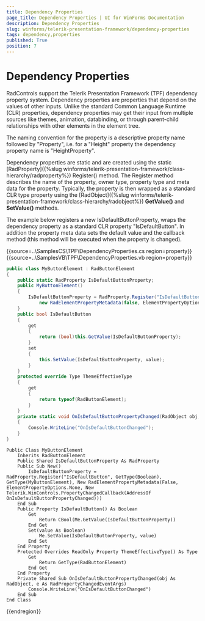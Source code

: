 ```yaml
---
title: Dependency Properties
page_title: Dependency Properties | UI for WinForms Documentation
description: Dependency Properties
slug: winforms/telerik-presentation-framework/dependency-properties
tags: dependency,properties
published: True
position: 7
---
```


# Dependency Properties

RadControls support the Telerik Presentation Framework (TPF) dependency property system. Dependency properties are properties that depend on the values of other inputs. Unlike the standard Common Language Runtime (CLR) properties, dependency properties may get their input from multiple sources like themes, animation, databinding, or through parent-child relationships with other elements in the element tree.

The naming convention for the property is a descriptive property name followed by "Property", i.e. for a "Height" property the dependency property name is "HeightProperty".

Dependency properties are static and are created using the static [RadProperty]({%slug winforms/telerik-presentation-framework/class-hierarchy/radproperty%}) Register() method. The Register method describes the name of the property, owner type, property type and meta data for the property. Typically, the property is then wrapped as a standard CLR type property using the [RadObject]({%slug winforms/telerik-presentation-framework/class-hierarchy/radobject%}) __GetValue()__ and __SetValue()__ methods.

The example below registers a new IsDefaultButtonProperty, wraps the dependency property as a standard CLR property "IsDefaultButton". In addition the property meta data sets the default value and the callback method (this method will be executed when the property is changed).

{{source=..\SamplesCS\TPF\DependencyProperties.cs region=property}} 
{{source=..\SamplesVB\TPF\DependencyProperties.vb region=property}} 

````C#
public class MyButtonElement : RadButtonElement
{
    public static RadProperty IsDefaultButtonProperty;
    public MyButtonElement()
    {
        IsDefaultButtonProperty = RadProperty.Register("IsDefaultButton", typeof(bool), typeof(MyButtonElement),
            new RadElementPropertyMetadata(false, ElementPropertyOptions.None, new PropertyChangedCallback(OnIsDefaultButtonPropertyChanged)));
    }
    public bool IsDefaultButton
    {
        get
        {
            return (bool)this.GetValue(IsDefaultButtonProperty);
        }
        set
        {
            this.SetValue(IsDefaultButtonProperty, value);
        }
    }
    protected override Type ThemeEffectiveType
    {
        get
        {
            return typeof(RadButtonElement);
        }
    }
    private static void OnIsDefaultButtonPropertyChanged(RadObject obj, RadPropertyChangedEventArgs e)
    {
        Console.WriteLine("OnIsDefaultButtonChanged");
    }
}

````
````VB.NET
Public Class MyButtonElement
    Inherits RadButtonElement
    Public Shared IsDefaultButtonProperty As RadProperty
    Public Sub New()
        IsDefaultButtonProperty = RadProperty.Register("IsDefaultButton", GetType(Boolean), GetType(MyButtonElement), New RadElementPropertyMetadata(False, ElementPropertyOptions.None, New Telerik.WinControls.PropertyChangedCallback(AddressOf OnIsDefaultButtonPropertyChanged)))
    End Sub
    Public Property IsDefaultButton() As Boolean
        Get
            Return CBool(Me.GetValue(IsDefaultButtonProperty))
        End Get
        Set(value As Boolean)
            Me.SetValue(IsDefaultButtonProperty, value)
        End Set
    End Property
    Protected Overrides ReadOnly Property ThemeEffectiveType() As Type
        Get
            Return GetType(RadButtonElement)
        End Get
    End Property
    Private Shared Sub OnIsDefaultButtonPropertyChanged(obj As RadObject, e As RadPropertyChangedEventArgs)
        Console.WriteLine("OnIsDefaultButtonChanged")
    End Sub
End Class

````

{{endregion}}
